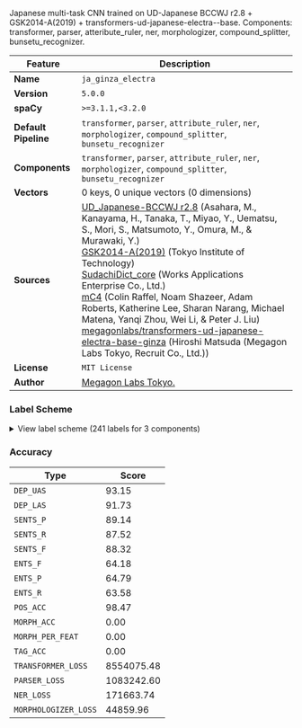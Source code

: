 Japanese multi-task CNN trained on UD-Japanese BCCWJ r2.8 + GSK2014-A(2019) + transformers-ud-japanese-electra--base. Components: transformer, parser, atteribute_ruler, ner, morphologizer, compound_splitter, bunsetu_recognizer.

| Feature | Description |
| --- | --- |
| **Name** | `ja_ginza_electra` |
| **Version** | `5.0.0` |
| **spaCy** | `>=3.1.1,<3.2.0` |
| **Default Pipeline** | `transformer`, `parser`, `attribute_ruler`, `ner`, `morphologizer`, `compound_splitter`, `bunsetu_recognizer` |
| **Components** | `transformer`, `parser`, `attribute_ruler`, `ner`, `morphologizer`, `compound_splitter`, `bunsetu_recognizer` |
| **Vectors** | 0 keys, 0 unique vectors (0 dimensions) |
| **Sources** | [UD_Japanese-BCCWJ r2.8](https://github.com/UniversalDependencies/UD_Japanese-BCCWJ) (Asahara, M., Kanayama, H., Tanaka, T., Miyao, Y., Uematsu, S., Mori, S., Matsumoto, Y., Omura, M., & Murawaki, Y.)<br />[GSK2014-A(2019)](https://www.gsk.or.jp/catalog/gsk2014-a/) (Tokyo Institute of Technology)<br />[SudachiDict_core](https://github.com/WorksApplications/SudachiDict) (Works Applications Enterprise Co., Ltd.)<br />[mC4](https://huggingface.co/datasets/mc4) (Colin Raffel, Noam Shazeer, Adam Roberts, Katherine Lee, Sharan Narang, Michael Matena, Yanqi Zhou, Wei Li, & Peter J. Liu)<br />[megagonlabs/transformers-ud-japanese-electra-base-ginza](https://huggingface.co/megagonlabs/transformers-ud-japanese-electra-base-ginza) (Hiroshi Matsuda (Megagon Labs Tokyo, Recruit Co., Ltd.)) |
| **License** | `MIT License` |
| **Author** | [Megagon Labs Tokyo.](https://github.com/megagonlabs/ginza) |

### Label Scheme

<details>

<summary>View label scheme (241 labels for 3 components)</summary>

| Component | Labels |
| --- | --- |
| **`parser`** | `ROOT`, `acl`, `acl_bunsetu`, `advcl`, `advcl_bunsetu`, `advmod`, `advmod_bunsetu`, `amod`, `amod_bunsetu`, `aux`, `aux_bunsetu`, `case`, `case_bunsetu`, `cc`, `cc_bunsetu`, `ccomp_bunsetu`, `compound`, `compound_bunsetu`, `cop`, `csubj_bunsetu`, `dep`, `dep_bunsetu`, `det_bunsetu`, `discourse_bunsetu`, `dislocated_bunsetu`, `fixed`, `mark`, `nmod`, `nmod_bunsetu`, `nsubj_bunsetu`, `nummod`, `obj_bunsetu`, `obl_bunsetu`, `punct`, `punct_bunsetu` |
| **`ner`** | `Academic`, `Age`, `Aircraft`, `Airport`, `Amphibia`, `Amusement_Park`, `Animal_Disease`, `Animal_Part`, `Archaeological_Place_Other`, `Art_Other`, `Astral_Body_Other`, `Award`, `Bay`, `Bird`, `Book`, `Bridge`, `Broadcast_Program`, `Cabinet`, `Calorie`, `Canal`, `Car`, `Car_Stop`, `Character`, `City`, `Class`, `Clothing`, `Color_Other`, `Company`, `Company_Group`, `Compound`, `Conference`, `Constellation`, `Continental_Region`, `Corporation_Other`, `Country`, `Countx_Other`, `County`, `Culture`, `Date`, `Day_Of_Week`, `Disease_Other`, `Dish`, `Doctrine_Method_Other`, `Domestic_Region`, `Drug`, `Earthquake`, `Element`, `Email`, `Era`, `Ethnic_Group_Other`, `Event_Other`, `Facility_Other`, `Facility_Part`, `Family`, `Fish`, `Flora`, `Flora_Part`, `Food_Other`, `Frequency`, `Fungus`, `GOE_Other`, `GPE_Other`, `Game`, `Geological_Region_Other`, `God`, `Government`, `ID_Number`, `Incident_Other`, `Insect`, `Intensity`, `International_Organization`, `Island`, `Lake`, `Language_Other`, `Latitude_Longtitude`, `Law`, `Line_Other`, `Living_Thing_Other`, `Living_Thing_Part_Other`, `Location_Other`, `Magazine`, `Mammal`, `Material`, `Measurement_Other`, `Military`, `Mineral`, `Mollusc_Arthropod`, `Money`, `Money_Form`, `Mountain`, `Movement`, `Movie`, `Multiplication`, `Museum`, `Music`, `N_Animal`, `N_Country`, `N_Event`, `N_Facility`, `N_Flora`, `N_Location_Other`, `N_Natural_Object_Other`, `N_Organization`, `N_Person`, `N_Product`, `Name_Other`, `National_Language`, `Nationality`, `Natural_Disaster`, `Natural_Object_Other`, `Natural_Phenomenon_Other`, `Nature_Color`, `Newspaper`, `Numex_Other`, `Occasion_Other`, `Offense`, `Ordinal_Number`, `Organization_Other`, `Park`, `Percent`, `Period_Day`, `Period_Month`, `Period_Time`, `Period_Week`, `Period_Year`, `Periodx_Other`, `Person`, `Phone_Number`, `Physical_Extent`, `Plan`, `Planet`, `Point`, `Political_Organization_Other`, `Political_Party`, `Port`, `Position_Vocation`, `Postal_Address`, `Printing_Other`, `Pro_Sports_Organization`, `Product_Other`, `Province`, `Public_Institution`, `Railroad`, `Rank`, `Region_Other`, `Religion`, `Religious_Festival`, `Reptile`, `Research_Institute`, `River`, `Road`, `Rule_Other`, `School`, `School_Age`, `Sea`, `Ship`, `Show`, `Show_Organization`, `Spa`, `Space`, `Spaceship`, `Speed`, `Sport`, `Sports_Facility`, `Sports_League`, `Sports_Organization_Other`, `Station`, `Style`, `Temperature`, `Theater`, `Theory`, `Time`, `Time_Top_Other`, `Timex_Other`, `Title_Other`, `Train`, `Treaty`, `Tumulus`, `Tunnel`, `URL`, `Unit_Other`, `Vehicle_Other`, `Volume`, `War`, `Water_Route`, `Weapon`, `Weight`, `Worship_Place`, `Zoo` |
| **`morphologizer`** | `POS=PUNCT`, `POS=NUM`, `POS=NOUN`, `POS=ADP`, `POS=AUX`, `POS=VERB`, `POS=CCONJ`, `POS=PART`, `POS=SCONJ`, `POS=SYM`, `POS=ADJ`, `POS=DET`, `POS=PRON`, `POS=PROPN`, `POS=ADV`, `POS=X`, `POS=INTJ` |

</details>

### Accuracy

| Type | Score |
| --- | --- |
| `DEP_UAS` | 93.15 |
| `DEP_LAS` | 91.73 |
| `SENTS_P` | 89.14 |
| `SENTS_R` | 87.52 |
| `SENTS_F` | 88.32 |
| `ENTS_F` | 64.18 |
| `ENTS_P` | 64.79 |
| `ENTS_R` | 63.58 |
| `POS_ACC` | 98.47 |
| `MORPH_ACC` | 0.00 |
| `MORPH_PER_FEAT` | 0.00 |
| `TAG_ACC` | 0.00 |
| `TRANSFORMER_LOSS` | 8554075.48 |
| `PARSER_LOSS` | 1083242.60 |
| `NER_LOSS` | 171663.74 |
| `MORPHOLOGIZER_LOSS` | 44859.96 |